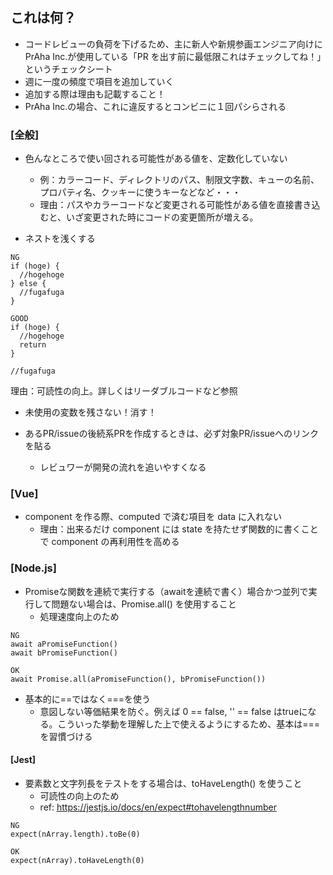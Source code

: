 ## これは何？

- コードレビューの負荷を下げるため、主に新人や新規参画エンジニア向けに PrAha Inc.が使用している「PR を出す前に最低限これはチェックしてね！」というチェックシート
- 週に一度の頻度で項目を追加していく
- 追加する際は理由も記載すること！
- PrAha Inc.の場合、これに違反するとコンビニに１回パシらされる

### [全般]
- 色んなところで使い回される可能性がある値を、定数化していない
  - 例：カラーコード、ディレクトリのパス、制限文字数、キューの名前、プロパティ名、クッキーに使うキーなどなど・・・
  - 理由：パスやカラーコードなど変更される可能性がある値を直接書き込むと、いざ変更された時にコードの変更箇所が増える。

- ネストを浅くする

```
NG
if (hoge) {
  //hogehoge
} else {
  //fugafuga
}

GOOD
if (hoge) {
  //hogehoge
  return
}

//fugafuga
```

理由：可読性の向上。詳しくはリーダブルコードなど参照

- 未使用の変数を残さない！消す！

- あるPR/issueの後続系PRを作成するときは、必ず対象PR/issueへのリンクを貼る
  - レビュワーが開発の流れを追いやすくなる

### [Vue]
- component を作る際、computed で済む項目を data に入れない
  - 理由：出来るだけ component には state を持たせず関数的に書くことで component の再利用性を高める


### [Node.js]
- Promiseな関数を連続で実行する（awaitを連続で書く）場合かつ並列で実行して問題ない場合は、Promise.all() を使用すること
  - 処理速度向上のため

```
NG
await aPromiseFunction()
await bPromiseFunction()

OK
await Promise.all(aPromiseFunction(), bPromiseFunction())
```

- 基本的に==ではなく===を使う
  - 意図しない等価結果を防ぐ。例えば 0 == false, '' == false はtrueになる。こういった挙動を理解した上で使えるようにするため、基本は===を習慣づける

#### [Jest]
- 要素数と文字列長をテストをする場合は、toHaveLength() を使うこと
  - 可読性の向上のため
  - ref: https://jestjs.io/docs/en/expect#tohavelengthnumber
```
NG
expect(nArray.length).toBe(0)

OK
expect(nArray).toHaveLength(0)
```

